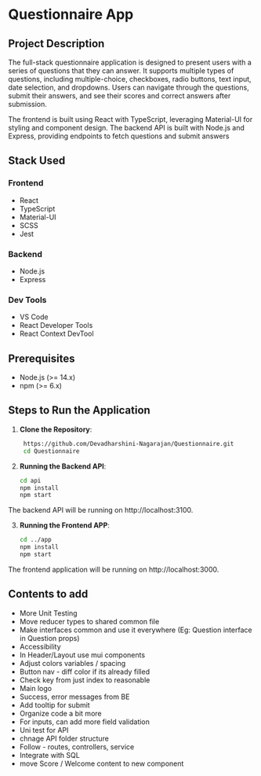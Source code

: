 # Questionnaire App

## Project Description

The full-stack questionnaire application is designed to present users with a series of questions that they can answer. It supports multiple types of questions, including multiple-choice, checkboxes, radio buttons, text input, date selection, and dropdowns. Users can navigate through the questions, submit their answers, and see their scores and correct answers after submission.

The frontend is built using React with TypeScript, leveraging Material-UI for styling and component design. The backend API is built with Node.js and Express, providing endpoints to fetch questions and submit answers

## Stack Used

### Frontend

- React
- TypeScript
- Material-UI
- SCSS 
- Jest

### Backend

- Node.js
- Express

### Dev Tools

- VS Code
- React Developer Tools
- React Context DevTool

## Prerequisites

- Node.js (>= 14.x)
- npm (>= 6.x)

## Steps to Run the Application

1. **Clone the Repository**:

   ```bash
    https://github.com/Devadharshini-Nagarajan/Questionnaire.git
    cd Questionnaire

   ```

2. **Running the Backend API**:

   ```bash
   cd api
   npm install
   npm start
   ```

The backend API will be running on http://localhost:3100.

3. **Running the Frontend APP**:

   ```bash
   cd ../app
   npm install
   npm start
   ```

The frontend application will be running on http://localhost:3000.

## Contents to add

- More Unit Testing
- Move reducer types to shared common file
- Make interfaces common and use it everywhere (Eg: Question interface in Question props)
- Accessibility
- In Header/Layout use mui components
- Adjust colors variables / spacing
- Button nav - diff color if its already filled
- Check key from just index to reasonable
- Main logo
- Success, error messages from BE
- Add tooltip for submit
- Organize code a bit more
- For inputs, can add more field validation
- Uni test for API
- chnage API folder structure
- Follow - routes, controllers,  service
- Integrate with SQL
- move Score / Welcome content to new component
